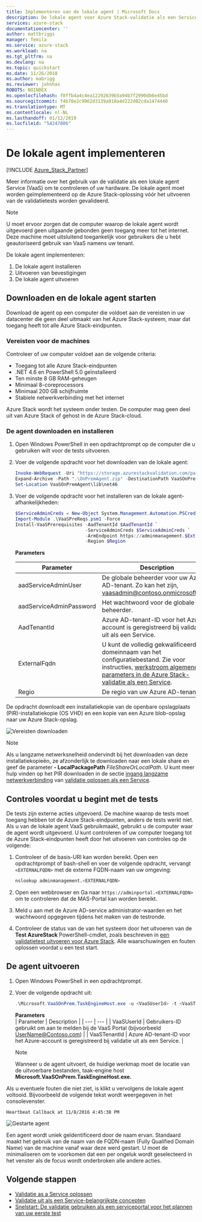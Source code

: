 ```yaml
---
title: Implementeren van de lokale agent | Microsoft Docs
description: De lokale agent voor Azure Stack-validatie als een Service implementeren.
services: azure-stack
documentationcenter: ''
author: mattbriggs
manager: femila
ms.service: azure-stack
ms.workload: na
ms.tgt_pltfrm: na
ms.devlang: na
ms.topic: quickstart
ms.date: 11/26/2018
ms.author: mabrigg
ms.reviewer: johnhas
ROBOTS: NOINDEX
ms.openlocfilehash: f0ffb4a4c4ea12292639b5a94b7f2990db6e45bd
ms.sourcegitcommit: f4b78e2c9962d3139a910a4d222d02cda1474440
ms.translationtype: MT
ms.contentlocale: nl-NL
ms.lasthandoff: 01/12/2019
ms.locfileid: "54247806"
---
```

# <a name="deploy-the-local-agent"></a>De lokale agent implementeren

[!INCLUDE [Azure_Stack_Partner](./includes/azure-stack-partner-appliesto.md)]

Meer informatie over het gebruik van de validatie als een lokale agent Service (VaaS) om te controleren of uw hardware. De lokale agent moet worden geïmplementeerd op de Azure Stack-oplossing vóór het uitvoeren van de validatietests worden gevalideerd.

> [!Note]  
> U moet ervoor zorgen dat de computer waarop de lokale agent wordt uitgevoerd geen uitgaande gebonden geen toegang meer tot het internet. Deze machine moet uitsluitend toegankelijk voor gebruikers die u hebt geautoriseerd gebruik van VaaS namens uw tenant.

De lokale agent implementeren:

1. De lokale agent installeren
2. Uitvoeren van bevestigingen
3. De lokale agent uitvoeren

## <a name="download-and-start-the-local-agent"></a>Downloaden en de lokale agent starten

Download de agent op een computer die voldoet aan de vereisten in uw datacenter die geen deel uitmaakt van het Azure Stack-systeem, maar dat toegang heeft tot alle Azure Stack-eindpunten.

### <a name="machine-prerequisites"></a>Vereisten voor de machines

Controleer of uw computer voldoet aan de volgende criteria:

- Toegang tot alle Azure Stack-eindpunten
- .NET 4.6 en PowerShell 5.0 geïnstalleerd
- Ten minste 8 GB RAM-geheugen
- Minimaal 8-coreprocessors
- Minimaal 200 GB schijfruimte
- Stabiele netwerkverbinding met het internet

Azure Stack wordt het systeem onder testen. De computer mag geen deel uit van Azure Stack of gehost in de Azure Stack-cloud.

### <a name="download-and-install-the-agent"></a>De agent downloaden en installeren

1. Open Windows PowerShell in een opdrachtprompt op de computer die u gebruiken wilt voor de tests uitvoeren.
2. Voer de volgende opdracht voor het downloaden van de lokale agent:

    ```PowerShell
    Invoke-WebRequest -Uri "https://storage.azurestackvalidation.com/packages/Microsoft.VaaSOnPrem.TaskEngineHost.latest.nupkg" -outfile "OnPremAgent.zip"
    Expand-Archive -Path ".\OnPremAgent.zip" -DestinationPath VaaSOnPremAgent -Force
    Set-Location VaaSOnPremAgent\lib\net46
    ```

3. Voer de volgende opdracht voor het installeren van de lokale agent-afhankelijkheden:

    ```PowerShell
    $ServiceAdminCreds = New-Object System.Management.Automation.PSCredential "<aadServiceAdminUser>", (ConvertTo-SecureString "<aadServiceAdminPassword>" -AsPlainText -Force)
    Import-Module .\VaaSPreReqs.psm1 -Force
    Install-VaaSPrerequisites -AadTenantId $AadTenantId `
                              -ServiceAdminCreds $ServiceAdminCreds `
                              -ArmEndpoint https://adminmanagement.$ExternalFqdn `
                              -Region $Region
    ```

    **Parameters**

    | Parameter | Description |
    | --- | --- |
    | aadServiceAdminUser | De globale beheerder voor uw Azure AD-tenant. Zo kan het zijn, vaasadmin@contoso.onmicrosoft.com. |
    | aadServiceAdminPassword | Het wachtwoord voor de globale beheerder. |
    | AadTenantId | Azure AD-tenant-ID voor het Azure-account is geregistreerd bij validatie uit als een Service. |
    | ExternalFqdn | U kunt de volledig gekwalificeerde domeinnaam van het configuratiebestand. Zie voor instructies, [werkstroom algemene parameters in de Azure Stack-validatie als een Service](azure-stack-vaas-parameters.md). |
    | Regio | De regio van uw Azure AD-tenant. |

De opdracht downloadt een installatiekopie van de openbare opslagplaats (PIR)-installatiekopie (OS VHD) en een kopie van een Azure blob-opslag naar uw Azure Stack-opslag.

![Vereisten downloaden](media/installingprereqs.png)

> [!Note]
> Als u langzame netwerksnelheid ondervindt bij het downloaden van deze installatiekopieën, ze afzonderlijk te downloaden naar een lokale share en geef de parameter **- LocalPackagePath** *FileShareOrLocalPath*. U kunt meer hulp vinden op het PIR downloaden in de sectie [ingang langzame netwerkverbinding](azure-stack-vaas-troubleshoot.md#handle-slow-network-connectivity) van [validatie oplossen als een Service](azure-stack-vaas-troubleshoot.md).

## <a name="checks-before-starting-the-tests"></a>Controles voordat u begint met de tests

De tests zijn externe acties uitgevoerd. De machine waarop de tests moet toegang hebben tot de Azure Stack-eindpunten, anders de tests werkt niet. Als u van de lokale agent VaaS gebruikmaakt, gebruikt u de computer waar de agent wordt uitgevoerd. U kunt controleren of uw computer toegang tot de Azure Stack-eindpunten heeft door het uitvoeren van controles op de volgende:

1. Controleer of de basis-URI kan worden bereikt. Open een opdrachtprompt of bash-shell en voer de volgende opdracht, vervangt `<EXTERNALFQDN>` met de externe FQDN-naam van uw omgeving:

    ```bash
    nslookup adminmanagement.<EXTERNALFQDN>
    ```

2. Open een webbrowser en Ga naar `https://adminportal.<EXTERNALFQDN>` om te controleren dat de MAS-Portal kan worden bereikt.

3. Meld u aan met de Azure AD-service administrator-waarden en het wachtwoord opgegeven tijdens het maken van de testronde.

4. Controleer de status van de van het systeem door het uitvoeren van de **Test AzureStack** PowerShell-cmdlet, zoals beschreven in [een validatietest uitvoeren voor Azure Stack](https://docs.microsoft.com/azure/azure-stack/azure-stack-diagnostic-test). Alle waarschuwingen en fouten oplossen voordat u een test start.

## <a name="run-the-agent"></a>De agent uitvoeren

1. Open Windows PowerShell in een opdrachtprompt.

2. Voer de volgende opdracht uit:

    ````PowerShell
    .\Microsoft.VaaSOnPrem.TaskEngineHost.exe -u <VaaSUserId> -t <VaaSTenantId>
    ````

      **Parameters**  
    | Parameter | Description |
    | --- | --- |
    | VaaSUserId | Gebruikers-ID gebruikt om aan te melden bij de VaaS Portal (bijvoorbeeld UserName@Contoso.com) |
    | VaaSTenantId | Azure AD-tenant-ID voor het Azure-account is geregistreerd bij validatie uit als een Service. |

    > [!Note]  
    > Wanneer u de agent uitvoert, de huidige werkmap moet de locatie van de uitvoerbare bestanden, taak-engine host **Microsoft.VaaSOnPrem.TaskEngineHost.exe.**

Als u eventuele fouten die niet ziet, is klikt u vervolgens de lokale agent voltooid. Bijvoorbeeld de volgende tekst wordt weergegeven in het consolevenster.

`Heartbeat Callback at 11/8/2016 4:45:38 PM`

![Gestarte agent](media/startedagent.png)

Een agent wordt uniek geïdentificeerd door de naam ervan. Standaard maakt het gebruik van de naam van de FQDN-naam (Fully Qualified Domain Name) van de machine vanaf waar deze werd gestart. U moet de minimaliseren om te voorkomen dat een per ongeluk wordt geselecteerd in het venster als de focus wordt onderbroken alle andere acties.

## <a name="next-steps"></a>Volgende stappen

- [Validatie as a Service oplossen](azure-stack-vaas-troubleshoot.md)
- [Validatie uit als een Service-belangrijkste concepten](azure-stack-vaas-key-concepts.md)
- [Snelstart: De validatie gebruiken als een serviceportal voor het plannen van uw eerste test](azure-stack-vaas-schedule-test-pass.md)